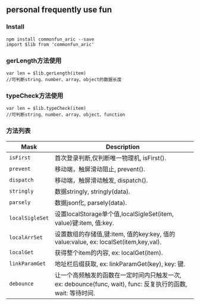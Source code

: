 ## personal frequently use fun

### Install

```
npm install commonfun_aric --save
import $lib from 'commonfun_aric'

```

### gerLength方法使用

```
var len = $lib.gerLength(item)
//可判断string、number、array、object的数据长度
```

### typeCheck方法使用

```
var len = $lib.typeCheck(item)
//可判断string、number、array、object、function
```

### 方法列表

Mask | Description
---- | -----------
`isFirst` | 首次登录判断,仅判断唯一物理机, isFirst().
`prevent` | 移动端，触屏滑动阻止, prevent().
`dispatch` | 移动端，触屏滑动触发, dispatch().
`stringly` | 数据stringly, stringly(data).
`parsely` | 数据json化, parsely(data).
`localSigleSet` | 设置localStorage单个值,localSigleSet(item, value)键:item, 值:key.
`localArrSet` | 设置数组的存储值,键:item, 值的key:key, 值的value:value, ex: localSet(item,key,val).
`localGet` | 获得整个item的内容, ex: localGet(item).
`linkParamGet` | 地址栏后缀获取, ex: linkParamGet(key), key: 键.
`debounce` | 让一个高频触发的函数在一定时间内只触发一次, ex: debounce(func, wait), func: 反复执行的函数, wait: 等待时间.